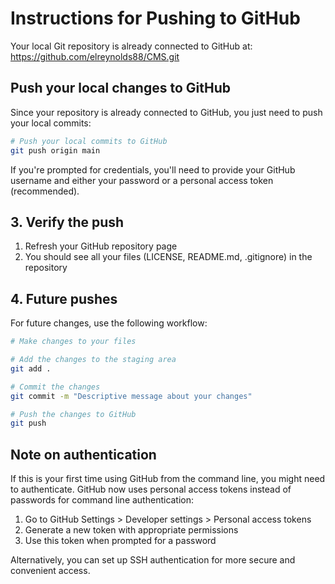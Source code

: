# Instructions for Pushing to GitHub

Your local Git repository is already connected to GitHub at:
https://github.com/elreynolds88/CMS.git

## Push your local changes to GitHub

Since your repository is already connected to GitHub, you just need to push your local commits:

```bash
# Push your local commits to GitHub
git push origin main
```

If you're prompted for credentials, you'll need to provide your GitHub username and either your password or a personal access token (recommended).

## 3. Verify the push

1. Refresh your GitHub repository page
2. You should see all your files (LICENSE, README.md, .gitignore) in the repository

## 4. Future pushes

For future changes, use the following workflow:

```bash
# Make changes to your files

# Add the changes to the staging area
git add .

# Commit the changes
git commit -m "Descriptive message about your changes"

# Push the changes to GitHub
git push
```

## Note on authentication

If this is your first time using GitHub from the command line, you might need to authenticate. GitHub now uses personal access tokens instead of passwords for command line authentication:

1. Go to GitHub Settings > Developer settings > Personal access tokens
2. Generate a new token with appropriate permissions
3. Use this token when prompted for a password

Alternatively, you can set up SSH authentication for more secure and convenient access.
